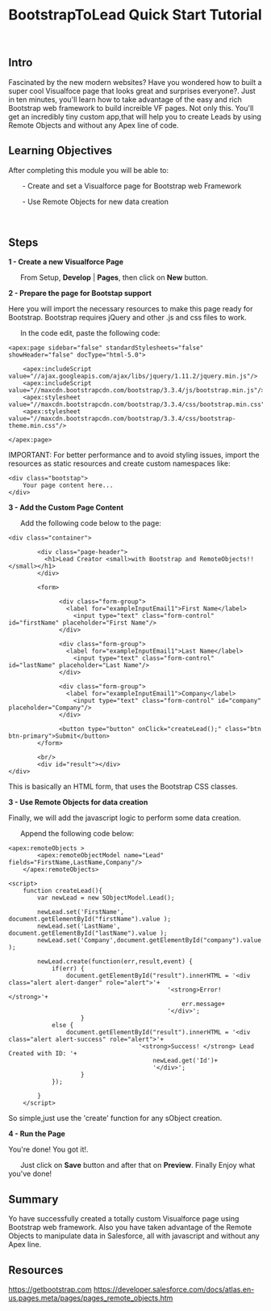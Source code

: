 # BootstrapToLead Quick Start Tutorial 

&nbsp;

## Intro 

Fascinated by the new modern websites? Have you wondered how to built a super cool Visualfoce page that looks great and surprises everyone?. Just in ten minutes, you'll learn how to take advantage of the easy and rich Bootstrap web framework to build increible VF pages. Not only this. You'll get an incredibly tiny custom app,that will help you to create Leads by using Remote Objects and without any Apex line of code. 

## Learning Objectives

After completing this module you will be able to:

&nbsp;&nbsp;&nbsp;&nbsp;&nbsp;&nbsp; - Create and set a Visualforce page for Bootstrap web Framework

&nbsp;&nbsp;&nbsp;&nbsp;&nbsp;&nbsp; - Use Remote Objects for new data creation

&nbsp;

## Steps

**1 - Create a new Visualforce Page**

&nbsp;&nbsp;&nbsp;&nbsp;&nbsp; From Setup, **Develop** | **Pages**, then click on **New** button.

**2 - Prepare the page for Bootstap support**

Here you will import the necessary resources to make this page ready for Bootstrap. Bootstrap requires jQuery and other .js and css files to work.

&nbsp;&nbsp;&nbsp;&nbsp;&nbsp; In the code edit, paste the following code:

	<apex:page sidebar="false" standardStylesheets="false" showHeader="false" docType="html-5.0">
	
	    <apex:includeScript value="//ajax.googleapis.com/ajax/libs/jquery/1.11.2/jquery.min.js"/>
	    <apex:includeScript value="//maxcdn.bootstrapcdn.com/bootstrap/3.3.4/js/bootstrap.min.js"/>
	    <apex:stylesheet value="//maxcdn.bootstrapcdn.com/bootstrap/3.3.4/css/bootstrap.min.css"/>
	    <apex:stylesheet value="//maxcdn.bootstrapcdn.com/bootstrap/3.3.4/css/bootstrap-theme.min.css"/>
	    
	</apex:page>    
	
IMPORTANT: For better performance and to avoid styling issues, import the resources as static resources and create custom namespaces like:
	
	<div class="bootstap">
		Your page content here...
	</div>

**3 - Add the Custom Page Content**

&nbsp;&nbsp;&nbsp;&nbsp;&nbsp; Add the following code below to the page:

	<div class="container">
        
	        <div class="page-header">
	          <h1>Lead Creator <small>with Bootstrap and RemoteObjects!!</small></h1>
	        </div>
        
	        <form>
	            
		          <div class="form-group">
		            <label for="exampleInputEmail1">First Name</label>
		              <input type="text" class="form-control" id="firstName" placeholder="First Name"/>
		          </div>
		            
		          <div class="form-group">
		            <label for="exampleInputEmail1">Last Name</label>
		              <input type="text" class="form-control" id="lastName" placeholder="Last Name"/>
		          </div>
		            
		          <div class="form-group">
		            <label for="exampleInputEmail1">Company</label>
		              <input type="text" class="form-control" id="company" placeholder="Company"/>
		          </div>  
		            
		          <button type="button" onClick="createLead();" class="btn btn-primary">Submit</button>
	        </form>
        
	        <br/>
	        <div id="result"></div>	
	</div>
	
This is basically an HTML form, that uses the Bootstrap CSS classes.

**3 - Use Remote Objects for data creation**

Finally, we will add the javascript logic to perform some data creation.

&nbsp;&nbsp;&nbsp;&nbsp;&nbsp; Append the following code below:

	<apex:remoteObjects >
        	<apex:remoteObjectModel name="Lead" fields="FirstName,LastName,Company"/>
    	</apex:remoteObjects>
    
	<script>
    	function createLead(){
            var newLead = new SObjectModel.Lead();
            
            newLead.set('FirstName', document.getElementById("firstName").value );
            newLead.set('LastName', document.getElementById("lastName").value );
            newLead.set('Company',document.getElementById("company").value );

            newLead.create(function(err,result,event) {
                if(err) {
                    document.getElementById("result").innerHTML = '<div class="alert alert-danger" role="alert">'+
                        						'<strong>Error! </strong>'+
                        							err.message+
                    							'</div>';
                		}
                else {
                    document.getElementById("result").innerHTML = '<div class="alert alert-success" role="alert">'+
                						'<strong>Success! </strong> Lead Created with ID: '+
                        					newLead.get('Id')+
                    						'</div>'; 
                		}
        		});
            
        	}    	
    	</script>

So simple,just use the 'create' function for any sObject creation.

**4 - Run the Page**

You're done! You got it!.

&nbsp;&nbsp;&nbsp;&nbsp;&nbsp; Just click on **Save** button and after that on **Preview**. Finally Enjoy what you've done!

## Summary 

Yo have successfully created a totally custom Visualforce page using Bootstrap web framework. Also you have taken advantage of the Remote Objects to manipulate data in Salesforce, all with javascript and without any Apex line.


## Resources

https://getbootstrap.com
https://developer.salesforce.com/docs/atlas.en-us.pages.meta/pages/pages_remote_objects.htm


